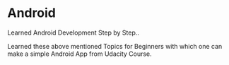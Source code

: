 # Android
Learned Android Development Step by Step..


Learned these above mentioned Topics for Beginners with which one can make a simple Android App from Udacity Course.
